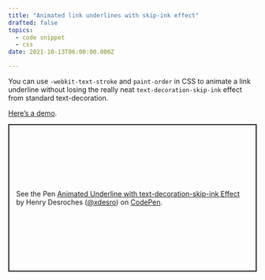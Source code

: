 ```yaml
---
title: "Animated link underlines with skip-ink effect"
drafted: false
topics:
  - code snippet
  - css
date: 2021-10-13T06:00:00.000Z

---
```


You can use `-webkit-text-stroke` and `paint-order` in CSS to animate a link underline without losing the really neat `text-decoration-skip-ink` effect from standard text-decoration.  

[Here’s a demo](https://codepen.io/xdesro/pen/JjgxqLy).

<p class="codepen" data-height="300" data-theme-id="dark" data-default-tab="css,result" data-slug-hash="JjgxqLy" data-pen-title="Animated Underline with text-decoration-skip-ink Effect" data-user="xdesro" style="height: 300px; box-sizing: border-box; display: flex; align-items: center; justify-content: center; border: 2px solid; margin: 1em 0; padding: 1em;">
  <span>See the Pen <a href="https://codepen.io/xdesro/pen/JjgxqLy">
  Animated Underline with text-decoration-skip-ink Effect</a> by Henry Desroches (<a href="https://codepen.io/xdesro">@xdesro</a>)
  on <a href="https://codepen.io">CodePen</a>.</span>
</p>
<script async src="https://cpwebassets.codepen.io/assets/embed/ei.js"></script>